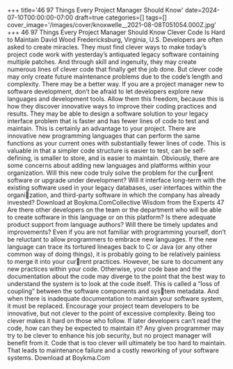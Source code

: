 +++
title='46 97 Things Every Project Manager Should Know'
date=2024-07-10T00:00:00-07:00
draft=true
categories=[]
tags=[]
cover_image='/images/cover/knoxwelle__2021-08-08T051054.000Z.jpg'
+++
46 97 Things Every Project Manager Should Know
Clever Code Is 
Hard to Maintain
David Wood
Fredericksburg, Virginia, U.S.
Developers are often asked to create miracles. They must find 
clever ways to make today’s project code work with yesterday’s antiquated 
legacy software containing multiple patches. And through skill and ingenuity, 
they may create numerous lines of clever code that finally get the job done. But 
clever code may only create future maintenance problems due to the code’s 
length and complexity. There may be a better way.
If you are a project manager new to software development, don’t be afraid to 
let developers explore new languages and development tools. Allow them this 
freedom, because this is how they discover innovative ways to improve their 
coding practices and results. They may be able to design a software solution to 
your legacy interface problem that is faster and has fewer lines of code to test 
and maintain. This is certainly an advantage to your project.
There are innovative new programming languages that can perform the same 
functions as your current ones with substantially fewer lines of code. This is 
valuable in that a simpler code structure is easier to test, can be self-defining, 
is smaller to store, and is easier to maintain.
Obviously, there are some concerns about adding new languages and platforms 
within your organization. Will this new code truly solve the problem for the current software or upgrade under development? Will it interface long-term with the 
existing software used in your legacy databases, user interfaces within the organization, and third-party software in which the company has already invested?
Download at Boykma.ComCollective Wisdom from the Experts 47
Are there other developers on the team or the department who will be able to 
create software in this language or on this platform? Is there adequate product 
support from language authors? Will there be timely updates and improvements?
Even if you are not familiar with programming yourself, don’t be reluctant to 
allow programmers to embrace new languages. If the new language can trace 
its tortured lineages back to C or Java (or any other common way of doing 
things), it is probably going to be relatively painless to merge it into your current practices.
However, be sure to document any new practices within your code. Otherwise, 
your code base and the documentation about the code may diverge to the 
point that the best way to understand the system is to look at the code itself. 
This is called a “loss of coupling” between the software components and system metadata. And when there is inadequate documentation to maintain your 
software system, it must be replaced.
Encourage your project team developers to be innovative, but not clever to the 
point of excessive complexity. Being too clever makes it hard on those who 
follow. If later developers can’t read the code, how can they be expected to 
maintain it? Any given programmer may try to be clever to enhance his job 
security, but no project manager will benefit from it.
Code that is too clever will ultimately be too hard to maintain. That leads to 
maintenance failure and a costly reworking of your software systems.
Download at Boykma.Com